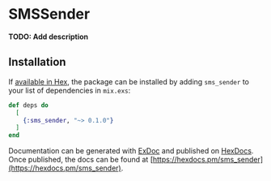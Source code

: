 # SMSSender

**TODO: Add description**

## Installation

If [available in Hex](https://hex.pm/docs/publish), the package can be installed
by adding `sms_sender` to your list of dependencies in `mix.exs`:

```elixir
def deps do
  [
    {:sms_sender, "~> 0.1.0"}
  ]
end
```

Documentation can be generated with [ExDoc](https://github.com/elixir-lang/ex_doc)
and published on [HexDocs](https://hexdocs.pm). Once published, the docs can
be found at [https://hexdocs.pm/sms_sender](https://hexdocs.pm/sms_sender).

